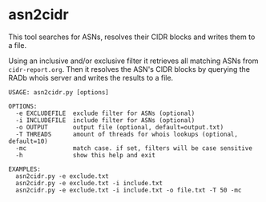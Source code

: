 # asn2cidr
This tool searches for ASNs, resolves their CIDR blocks and writes them to a file.

Using an inclusive and/or exclusive filter it retrieves all matching ASNs from ```cidr-report.org```.
Then it resolves the ASN's CIDR blocks by querying the RADb whois server and writes the results to a file.

```
USAGE: asn2cidr.py [options]

OPTIONS:
  -e EXCLUDEFILE  exclude filter for ASNs (optional)
  -i INCLUDEFILE  include filter for ASNs (optional)
  -o OUTPUT       output file (optional, default=output.txt)
  -T THREADS      amount of threads for whois lookups (optional, default=10)
  -mc             match case. if set, filters will be case sensitive
  -h              show this help and exit
  
EXAMPLES:
  asn2cidr.py -e exclude.txt
  asn2cidr.py -e exclude.txt -i include.txt
  asn2cidr.py -e exclude.txt -i include.txt -o file.txt -T 50 -mc
```
